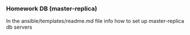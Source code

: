 ### Homework DB (master-replica)


In the ansible/templates/readme.md file info how to set up master-replica db servers
